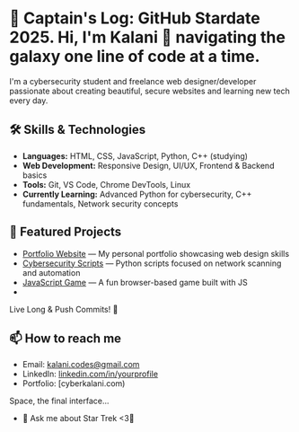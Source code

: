 #  🌌 Captain's Log: GitHub Stardate 2025. Hi, I'm Kalani 🖖 navigating the galaxy one line of code at a time.

I'm a cybersecurity student and freelance web designer/developer passionate about creating beautiful, secure websites and learning new tech every day.

## 🛠️ Skills & Technologies
- **Languages:** HTML, CSS, JavaScript, Python, C++ (studying)
- **Web Development:** Responsive Design, UI/UX, Frontend & Backend basics
- **Tools:** Git, VS Code, Chrome DevTools, Linux
- **Currently Learning:** Advanced Python for cybersecurity, C++ fundamentals, Network security concepts

## 🚀 Featured Projects
- [Portfolio Website](https://github.com/kalaniofborg/portfolio) — My personal portfolio showcasing web design skills
- [Cybersecurity Scripts](https://github.com/kalaniofborg/cybersec-scripts) — Python scripts focused on network scanning and automation
- [JavaScript Game](https://github.com/kalaniofborg/js-game) — A fun browser-based game built with JS
- 
Live Long & Push Commits! 🖖

## 📫 How to reach me
- Email: kalani.codes@gmail.com
- LinkedIn: [linkedin.com/in/yourprofile](https://linkedin.com/hikalani)
- Portfolio: [cyberkalani.com)

Space, the final interface...

- 💬 Ask me about Star Trek <3🖖

